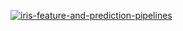 [![iris-feature-and-prediction-pipelines](https://github.com/ptoczko/serverless-ml-course/actions/workflows/features-and-predictions.yml/badge.svg)](https://github.com/ptoczko/serverless-ml-course/actions/workflows/features-and-predictions.yml)